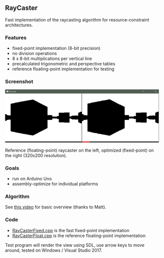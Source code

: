 ## RayCaster

Fast implementation of the raycasting algorithm for
resource-constraint architectures.

### Features

* fixed-point implementation (8-bit precision)
* no division operations
* 8 x 8-bit multiplications per vertical line
* precalculated trigonometric and perspective tables
* reference floating-point implementation for testing

### Screenshot

![screenshot](screenshot.png)

Reference (floating-point) raycaster on the left, optimized (fixed-point)
on the right (320x200 resolution).

### Goals

* run on Arduino Uno
* assembly-optimize for individual platforms

### Algorithm

See [this video](https://www.youtube.com/watch?v=eOCQfxRQ2pY) for basic overview
(thanks to Matt).

### Code

* [RayCasterFixed.cpp](RayCaster/RayCasterFixed.cpp) is the fast fixed-point implementation
* [RayCasterFloat.cpp](RayCaster/RayCasterFloat.cpp) is the reference floating-point implementation

Test program will render the view using SDL, use arrow keys to move around,
tested on Windows / Visual Studio 2017.

